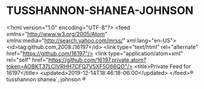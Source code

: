 # TUSSHANNON-SHANEA-JOHNSON
&lt;?xml version="1.0" encoding="UTF-8"?> &lt;feed xmlns="http://www.w3.org/2005/Atom" xmlns:media="http://search.yahoo.com/mrss/" xml:lang="en-US">   &lt;id>tag:github.com,2008:/16197&lt;/id>   &lt;link type="text/html" rel="alternate" href="https://github.com/16197"/>   &lt;link type="application/atom+xml" rel="self" href="https://github.com/16197.private.atom?token=AOBKT37LCIVRHH7CFQ7V5XF5O66QO"/>   &lt;title>Private Feed for 16197&lt;/title>   &lt;updated>2019-12-14T18:46:18-06:00&lt;/updated> &lt;/feed>®️ tusshannon shanea`, johnson ®️
